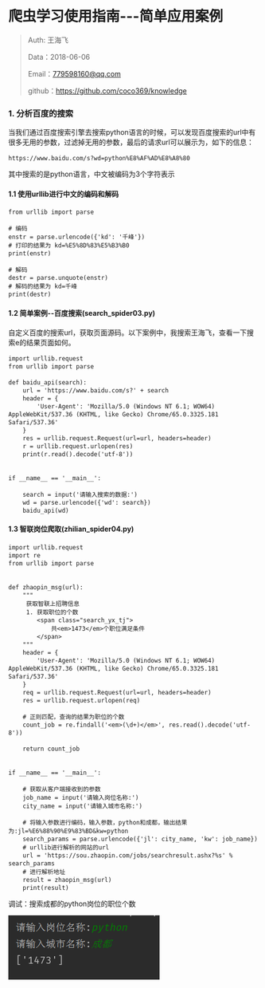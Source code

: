 
# 爬虫学习使用指南---简单应用案例

>Auth: 王海飞
>
>Data：2018-06-06
>
>Email：779598160@qq.com
>
>github：https://github.com/coco369/knowledge 


### 1. 分析百度的搜索

当我们通过百度搜索引擎去搜索python语言的时候，可以发现百度搜索的url中有很多无用的参数，过滤掉无用的参数，最后的请求url可以展示为，如下的信息：

	https://www.baidu.com/s?wd=python%E8%AF%AD%E8%A8%80

其中搜索的是python语言，中文被编码为3个字符表示

#### 1.1 使用urllib进行中文的编码和解码
	
	from urllib import parse

	# 编码
	enstr = parse.urlencode({'kd': '千峰'})
	# 打印的结果为 kd=%E5%8D%83%E5%B3%B0
	print(enstr)

	# 解码
	destr = parse.unquote(enstr)
	# 解码的结果为 kd=千峰
	print(destr)

#### 1.2 简单案例--百度搜索(search_spider03.py)

自定义百度的搜索url，获取页面源码。以下案例中，我搜索王海飞，查看一下搜索e的结果页面如何。

	import urllib.request
	from urllib import parse
	
	def baidu_api(search):
	    url = 'https://www.baidu.com/s?' + search
	    header = {
	        'User-Agent': 'Mozilla/5.0 (Windows NT 6.1; WOW64) AppleWebKit/537.36 (KHTML, like Gecko) Chrome/65.0.3325.181 Safari/537.36'
	    }
	    res = urllib.request.Request(url=url, headers=header)
	    r = urllib.request.urlopen(res)
	    print(r.read().decode('utf-8'))
	
	
	if __name__ == '__main__':
	
	    search = input('请输入搜索的数据:')
	    wd = parse.urlencode({'wd': search})
	    baidu_api(wd)

#### 1.3 智联岗位爬取(zhilian_spider04.py)


	import urllib.request
	import re
	from urllib import parse
	
	
	def zhaopin_msg(url):
	    """
	     获取智联上招聘信息
	     1. 获取职位的个数
	        <span class="search_yx_tj">
	            共<em>1473</em>个职位满足条件
	        </span>
	    """
	    header = {
	        'User-Agent': 'Mozilla/5.0 (Windows NT 6.1; WOW64) AppleWebKit/537.36 (KHTML, like Gecko) Chrome/65.0.3325.181 Safari/537.36'
	    }
	    req = urllib.request.Request(url=url, headers=header)
	    res = urllib.request.urlopen(req)
	
	    # 正则匹配，查询的结果为职位的个数
	    count_job = re.findall('<em>(\d+)</em>', res.read().decode('utf-8'))
	
	    return count_job
	
	
	if __name__ == '__main__':
	
	    # 获取从客户端接收到的参数
	    job_name = input('请输入岗位名称:')
	    city_name = input('请输入城市名称:')
	
	    # 将输入参数进行编码，输入参数，python和成都，输出结果为:jl=%E6%88%90%E9%83%BD&kw=python
	    search_params = parse.urlencode({'jl': city_name, 'kw': job_name})
	    # urllib进行解析的网站的url
	    url = 'https://sou.zhaopin.com/jobs/searchresult.ashx?%s' % search_params
	    # 进行解析地址
	    result = zhaopin_msg(url)
	    print(result)

调试：搜索成都的python岗位的职位个数

![图](images/spider_zhilian_04.png)




